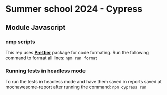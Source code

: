 # Summer school 2024 - Cypress

## Module Javascript

### nmp scripts

This rep uses [**Prettier**](https://www.npmjs.com/package/prettier) package for code formating. Run the following command to format all lines:
`npm run format`

### Running tests in headless mode

To run the tests in headless mode and have them saved in reports saved at mochawesome-report after running the command:
`npm cypress run`